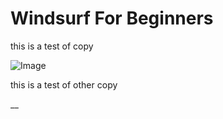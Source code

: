 # Windsurf For Beginners
this is a test of copy 

![Image](/images/windsurf-for-beginners/test-image-for-claude-blog-post.jpg)

this is a test of other copy 

__
